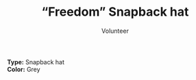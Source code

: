 ﻿---
title: “Freedom” Snapback hat
author: Volunteer
cost: 5000₸
---
**Type:** Snapback hat  
**Color:** Grey  